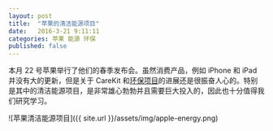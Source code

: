 ```yaml
---
layout: post
title:  "苹果的清洁能源项目"
date:   2016-3-21 9:11:11
categories: 苹果 能源 环保
published: false
---
```


本月 22 号苹果举行了他们的春季发布会。虽然消费产品，例如 iPhone 和 iPad 并没有大的更新，但是关于 CareKit 和[环保项目][1]的进展还是很振奋人心的。特别是其中的清洁能源项目，是非常雄心勃勃并且需要巨大投入的，因此也十分值得我们研究学习。

![苹果清洁能源项目]({{ site.url }}/assets/img/apple-energy.png)

[1]: http://www.apple.com/cn/environment/renewable-resources/
